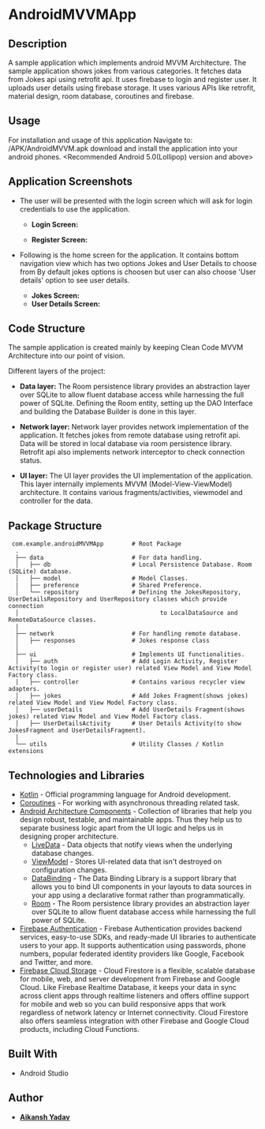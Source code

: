 # AndroidMVVMApp 

## Description

A sample application which implements android MVVM Architecture. The sample application shows jokes from various categories.
It fetches data from Jokes api using retrofit api. It uses firebase to login and register user.
It uploads user details using firebase storage. It uses various APIs like retrofit, material design, room database, coroutines and firebase.

## Usage

For installation and usage of this application
Navigate to: /APK/AndroidMVVM.apk download and install the application into your android phones.
<Recommended Android 5.0(Lollipop) version and above>

## Application Screenshots

* The user will be presented with the login screen which will ask for login credentials to use the application.

  - **Login Screen:** 

  - **Register Screen:**

* Following is the home screen for the application. It contains bottom navigation view which has two options Jokes and User Details to choose from
  By default jokes options is choosen but user can also choose 'User details' option to see user details.
  
  - **Jokes Screen:**
  - **User Details Screen:**
  
## Code Structure

The sample application is created mainly by keeping Clean Code MVVM Architecture into our point of vision.

Different layers of the project: 

- **Data layer:** The Room persistence library provides an abstraction layer over SQLite to allow fluent database access while harnessing the full power of SQLite. Defining the Room entity, setting up the DAO Interface and building the Database Builder is done in this layer.

- **Network layer:** Network layer provides network implementation of the application. It fetches jokes from remote database using retrofit api. Data will be stored in local database via room persistence library. Retrofit api also implements network interceptor to check connection status.

- **UI layer:** The UI layer provides the UI implementation of the application. This layer internally implements MVVM (Model-View-ViewModel) architecture. It contains various fragments/activities, viewmodel and controller for the data.

## Package Structure

     com.example.androidMVVMApp        # Root Package
      .
      ├── data                         # For data handling.
      │   ├── db                       # Local Persistence Database. Room (SQLite) database.
      │   ├── model                    # Model Classes.
      |   ├── preference               # Shared Preference.
      │   └── repository               # Defining the JokesRepository, UserDetailsRepository and UserRepository classes which provide connection 
      │ 			                           to LocalDataSource and RemoteDataSource classes.
      |
      ├── network                      # For handling remote database.
      │   ├── responses                # Jokes response class
      │    
      ├── ui                           # Implements UI functionalities.
      │   ├── auth                     # Add Login Activity, Register Activity(to login or register user) related View Model and View Model Factory class.
      |   ├── controller               # Contains various recycler view adapters.
      │   ├── jokes                    # Add Jokes Fragment(shows jokes) related View Model and View Model Factory class.
      │   ├── userDetails              # Add UserDetails Fragment(shows jokes) related View Model and View Model Factory class.
      │   ├── UserDetailsActivity      # User Details Activity(to show JokesFragment and UserDetailsFragment).
      |
      └── utils                        # Utility Classes / Kotlin extensions
      
## Technologies and Libraries

- [Kotlin](https://kotlinlang.org/) - Official programming language for Android development.
- [Coroutines](https://kotlinlang.org/docs/reference/coroutines-overview.html) - For working with asynchronous threading related task.
- [Android Architecture Components](https://developer.android.com/topic/libraries/architecture) - Collection of libraries that help you design robust, testable, and maintainable apps. Thus they help us to separate business logic apart from the UI logic and helps us in designing proper architecture.
  - [LiveData](https://developer.android.com/topic/libraries/architecture/livedata) - Data objects that notify views when the underlying database changes.
  - [ViewModel](https://developer.android.com/topic/libraries/architecture/viewmodel) - Stores UI-related data that isn't destroyed on configuration changes. 
  - [DataBinding](https://developer.android.com/topic/libraries/data-binding) - The Data Binding Library is a support library that allows you to bind UI components in your layouts to data sources in your app using a declarative format rather than programmatically.
  - [Room](https://developer.android.com/topic/libraries/architecture/room) - The Room persistence library provides an abstraction layer over SQLite to allow fluent database access while harnessing the full power of SQLite.
- [Firebase Authentication](https://firebase.google.com/docs/auth) - Firebase Authentication provides backend services, easy-to-use SDKs, and ready-made UI libraries to authenticate users to your app. It supports authentication using passwords, phone numbers, popular federated identity providers like Google, Facebook and Twitter, and more.
- [Firebase Cloud Storage](https://firebase.google.com/docs/firestore) - Cloud Firestore is a flexible, scalable database for mobile, web, and server development from Firebase and Google Cloud. Like Firebase Realtime Database, it keeps your data in sync across client apps through realtime listeners and offers offline support for mobile and 
                                                                         web so you can build responsive apps that work regardless of network latency or Internet connectivity. Cloud Firestore also offers seamless integration with other Firebase and Google Cloud products, including Cloud Functions.
 

## Built With

* Android Studio

## Author
* <a href="https://github.com/aikansh2001yadav"> **Aikansh Yadav** </a>
                                                                         


  
  
 
